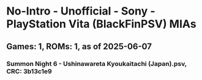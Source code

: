# No-Intro - Unofficial - Sony - PlayStation Vita (BlackFinPSV) MIAs
## Games: 1, ROMs: 1, as of 2025-06-07

### Summon Night 6 - Ushinawareta Kyoukaitachi (Japan).psv, CRC: 3b13c1e9
